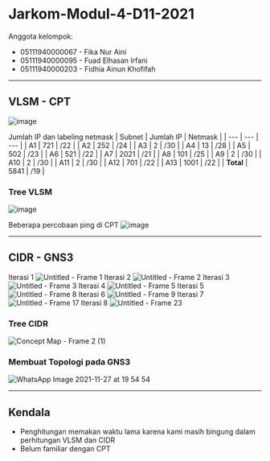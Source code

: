 # Jarkom-Modul-4-D11-2021

Anggota kelompok:
- 05111940000067 - Fika Nur Aini
- 05111940000095 - Fuad Elhasan Irfani
- 05111940000203 - Fidhia Ainun Khofifah
---
## VLSM - CPT
![image](https://user-images.githubusercontent.com/73324192/143679610-8efd55cc-2819-4dcf-9dbd-a8f7ef90224f.png)

Jumlah IP dan labeling netmask
| Subnet | Jumlah IP | Netmask |
| --- | --- | --- |
| A1 | 721 | /22 |
| A2 | 252 | /24 |
| A3 | 2 | /30 |
| A4 | 13 | /28 |
| A5 | 502 | /23 |
| A6 | 521 | /22 |
| A7 | 2021 | /21 |
| A8 | 101 | /25 |
| A9 | 2 | /30 |
| A10 | 2 | /30 |
| A11 | 2 | /30 |
| A12 | 701 | /22 |
| A13 | 1001 | /22 |
| **Total** | 5841 | /19 |

### Tree VLSM
![image](https://user-images.githubusercontent.com/90237196/143686531-d44f8858-777f-40d8-9d60-6db554d0b1b2.png)


Beberapa percobaan ping di CPT
![image](https://user-images.githubusercontent.com/73324192/143682800-257fdb4f-73cf-4420-a7df-bc436c7b8569.png)

---
## CIDR - GNS3
Iterasi 1
![Untitled - Frame 1](https://user-images.githubusercontent.com/68769284/143684946-0eccfe32-2ffa-4bc9-9980-a4972d9e8c9e.jpg)
Iterasi 2
![Untitled - Frame 2](https://user-images.githubusercontent.com/68769284/143684972-53f4a31e-98f5-4df8-a7ba-fe1d3a2938f9.jpg)
Iterasi 3
![Untitled - Frame 3](https://user-images.githubusercontent.com/68769284/143684979-b95d89d0-f5b1-4838-ab95-7a9ce3bd8bfc.jpg)
Iterasi 4
![Untitled - Frame 5](https://user-images.githubusercontent.com/68769284/143684986-6eac48a8-fa12-443f-8501-b28038b9bf56.jpg)
Iterasi 5
![Untitled - Frame 8](https://user-images.githubusercontent.com/68769284/143684996-663f95f0-890b-4a16-9ecb-a79094bca5d7.jpg)
Iterasi 6
![Untitled - Frame 9](https://user-images.githubusercontent.com/68769284/143685002-4006035e-ebb2-4e2f-94a4-5e092c9740f3.jpg)
Iterasi 7
![Untitled - Frame 17](https://user-images.githubusercontent.com/68769284/143685009-c50086b5-be5d-4832-a5dd-1a44b5536a9d.jpg)
Iterasi 8
![Untitled - Frame 23](https://user-images.githubusercontent.com/68769284/143685013-5ef189c4-e01b-4fab-8163-8317d03b3ab0.jpg)

### Tree CIDR
![Concept Map - Frame 2 (1)](https://user-images.githubusercontent.com/68769284/143686346-ddc4ebff-3f30-4d09-a4a1-d3f8ee064f94.jpg)

### Membuat Topologi pada GNS3
![WhatsApp Image 2021-11-27 at 19 54 54](https://user-images.githubusercontent.com/68769284/143685970-aa215b26-7146-4109-994c-caef3df4287a.jpeg)



---
## Kendala
- Penghitungan memakan waktu lama karena kami masih bingung dalam perhitungan VLSM dan CIDR
- Belum familiar dengan CPT
